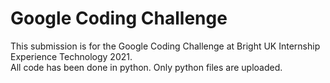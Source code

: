 # Google Coding Challenge
This submission is for the Google Coding Challenge at Bright UK Internship Experience Technology 2021. <br>
All code has been done in python. Only python files are uploaded.
